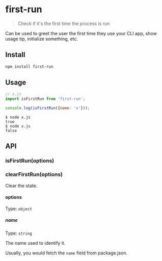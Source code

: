 # first-run

> Check if it's the first time the process is run

Can be used to greet the user the first time they use your CLI app, show usage tip, initialize something, etc.

## Install

```sh
npm install first-run
```

## Usage

```js
// x.js
import isFirstRun from 'first-run';

console.log(isFirstRun({name: 'x'}));
```

```
$ node x.js
true
$ node x.js
false
```

## API

### isFirstRun(options)

### clearFirstRun(options)

Clear the state.

#### options

Type: `object`

##### name

Type: `string`

The name used to identify it.

Usually, you would fetch the `name` field from package.json.
